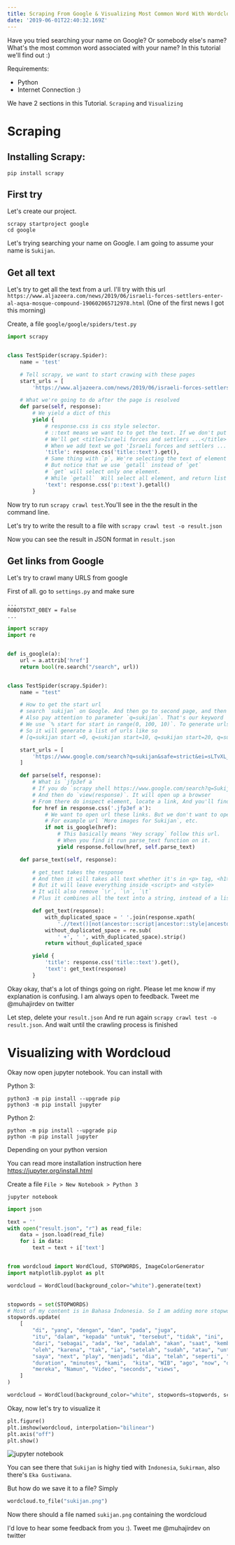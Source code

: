 ```yaml
---
title: Scraping From Google & Visualizing Most Common Word With Wordcloud
date: '2019-06-01T22:40:32.169Z'
---
```


Have you tried searching your name on Google? Or somebody else's name? What's the most common word associated with your name? In this tutorial we'll find out :)

Requirements:

- Python
- Internet Connection :)

We have 2 sections in this Tutorial. `Scraping` and `Visualizing`

# Scraping

## Installing Scrapy:

```
pip install scrapy
```

## First try

Let's create our project.

```
scrapy startproject google
cd google
```

Let's trying searching your name on Google.
I am going to assume your name is `Sukijan`.

## Get all text

Let's try to get all the text from a url. I'll try with this url `https://www.aljazeera.com/news/2019/06/israeli-forces-settlers-enter-al-aqsa-mosque-compound-190602065712978.html` (One of the first news I got this morning)

Create, a file `google/google/spiders/test.py`

```python
import scrapy


class TestSpider(scrapy.Spider):
    name = 'test'

    # Tell scrapy, we want to start crawing with these pages
    start_urls = [
        'https://www.aljazeera.com/news/2019/06/israeli-forces-settlers-enter-al-aqsa-mosque-compound-190602065712978.html']

    # What we're going to do after the page is resolved
    def parse(self, response):
        # We yield a dict of this
        yield {
            # response.css is css style selector.
            # ::text means we want to to get the text. If we don't put ::text
            # We'll get <title>Israeli forces and settlers ...</title>
            # When we add text we got 'Israeli forces and settlers ...'
            'title': response.css('title::text').get(),
            # Same thing with `p`, We're selecting the text of element p
            # But notice that we use `getall` instead of `get`
            # `get` will select only one element.
            # While `getall`  Will select all element, and return list
            'text': response.css('p::text').getall()
        }
```

Now try to run `scrapy crawl test`.You'll see in the the result in the command line.

Let's try to write the result to a file with `scrapy crawl test -o result.json`

Now you can see the result in JSON format in `result.json`

## Get links from Google

Let's try to crawl many URLS from google

First of all. go to `settings.py`
and make sure

```
...
ROBOTSTXT_OBEY = False
...
```

```python
import scrapy
import re


def is_google(a):
    url = a.attrib['href']
    return bool(re.search("/search", url))


class TestSpider(scrapy.Spider):
    name = "test"

    # How to get the start url
    # search `sukijan` on Google. And then go to second page, and then click first page result. You'll see that the url now includes `start` parameter. We'll use that for pagination
    # Also pay attention to parameter `q=sukijan`. That's our keyword
    # We use `% start for start in range(0, 100, 10)`. To generate urls that we want to crawl
    # So it will generate a list of urls like so
    # [q=sukijan start =0, q=sukijan start=10, q=sukijan start=20, q=sukijan, start=30... until 100]

    start_urls = [
        'https://www.google.com/search?q=sukijan&safe=strict&ei=sLTvXL_KH4zfz7sPpZOBuA4&start=%s&sa=N&ved=0ahUKEwi_4un2icPiAhWM73MBHaVJAOc4ChDx0wMIjQE&cshid=1559213273144254&biw=1680&bih=916' % start for start in range(0, 100, 10)
    ]

    def parse(self, response):
        # What is `jfp3ef a`
        # If you do `scrapy shell https://www.google.com/search?q=Sukijan&oq=sukijan&aqs=chrome.0.69i59j0l5.1739j0j7&sourceid=chrome&ie=UTF-8#ip=1`
        # And then do `view(response)`. It will open up a browser
        # From there do inspect element, locate a link, And you'll find that most of the links fall under `.jfp3ef` class
        for href in response.css('.jfp3ef a'):
            # We want to open url these links. But we don't want to open Google's url
            # For example url `More images for Sukijan`, etc.
            if not is_google(href):
                # This basically means 'Hey scrapy` follow this url.
                # When you find it run parse_text function on it.
                yield response.follow(href, self.parse_text)

    def parse_text(self, response):

        # get_text takes the response
        # And then it will takes all text whether it's in <p> tag, <h1> tag, <h2> tag etc
        # But it will leave everything inside <script> and <style>
        # It will also remove `\r`, `\n`, `\t`
        # Plus it combines all the text into a string, instead of a list

        def get_text(response):
            with_duplicated_space = ' '.join(response.xpath(
                './/text()[not(ancestor::script|ancestor::style|ancestor::noscript)]').extract()).strip().replace("\r", "").replace("\n", "").replace("\t", "")
            without_duplicated_space = re.sub(
                ' +', ' ', with_duplicated_space).strip()
            return without_duplicated_space

        yield {
            'title': response.css('title::text').get(),
            'text': get_text(response)
        }

```

Okay okay, that's a lot of things going on right. Please let me know if my explanation is confusing. I am always open to feedback. Tweet me @muhajirdev on twitter

Let step, delete your `result.json` And re run again `scrapy crawl test -o result.json`. And wait until the crawling process is finished

# Visualizing with Wordcloud

Okay now open jupyter notebook. You can install with

Python 3:

```
python3 -m pip install --upgrade pip
python3 -m pip install jupyter
```

Python 2:

```
python -m pip install --upgrade pip
python -m pip install jupyter
```

Depending on your python version

You can read more installation instruction here https://jupyter.org/install.html

Create a file `File > New Notebook > Python 3`

```
jupyter notebook
```

```python
import json

text = ''
with open("result.json", "r") as read_file:
    data = json.load(read_file)
    for i in data:
        text = text + i['text']


from wordcloud import WordCloud, STOPWORDS, ImageColorGenerator
import matplotlib.pyplot as plt

wordcloud = WordCloud(background_color="white").generate(text)


stopwords = set(STOPWORDS)
# Most of my content is in Bahasa Indonesia. So I am adding more stopwords in Bahasa Indonesia
stopwords.update(
    [
        "di", "yang", "dengan", "dan", "pada", "juga",
        "itu", "dalam", "kepada" "untuk", "tersebut", "tidak", "ini",
        "dari", "sebagai", "ada", "ke", "adalah", "akan", "saat", "kembali"
        "oleh", "karena", "tak", "ia", "setelah", "sudah", "atau", "untuk", "bahwa",
        "saya", "next", "play", "menjadi", "dia", "telah", "seperti", "oleh",
        "duration", "minutes", "kami",  "kita", "WIB", "ago", "now", "orang",
        "mereka", "Namun", "Video", "seconds", "views",
    ]
)

wordcloud = WordCloud(background_color="white", stopwords=stopwords, scale=2).generate(text)
```

Okay, now let's try to visualize it

```python
plt.figure()
plt.imshow(wordcloud, interpolation="bilinear")
plt.axis("off")
plt.show()
```

![jupyter notebook](../images/jupyternotebook.png)

You can see there that `Sukijan` is highy tied with `Indonesia`, `Sukirman`, also there's `Eka Gustiwana`.

But how do we save it to a file? Simply

```python
wordcloud.to_file("sukijan.png")
```

Now there should a file named `sukijan.png` containing the wordcloud

I'd love to hear some feedback from you :). Tweet me @muhajirdev on twitter
